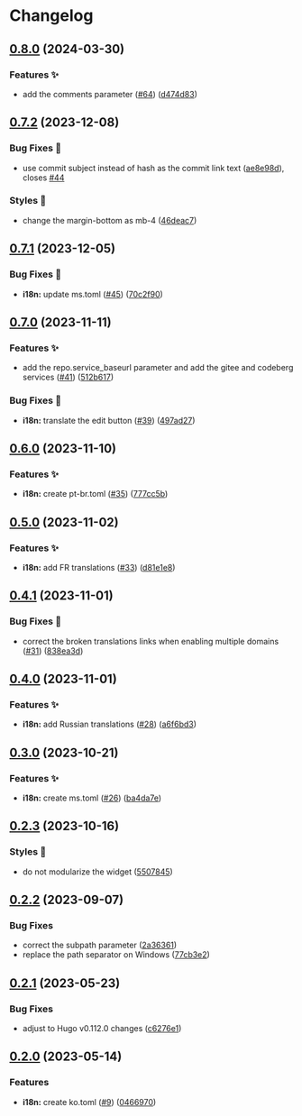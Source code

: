 # Changelog

## [0.8.0](https://github.com/hbstack/content-panel/compare/v0.7.2...v0.8.0) (2024-03-30)


### Features ✨

* add the comments parameter ([#64](https://github.com/hbstack/content-panel/issues/64)) ([d474d83](https://github.com/hbstack/content-panel/commit/d474d838a0f1a23df1c19b38ca7737e1da6515c2))

## [0.7.2](https://github.com/hbstack/content-panel/compare/v0.7.1...v0.7.2) (2023-12-08)


### Bug Fixes 🐞

* use commit subject instead of hash as the commit link text ([ae8e98d](https://github.com/hbstack/content-panel/commit/ae8e98d3d28f23e3c754306e175dba26b6310b9d)), closes [#44](https://github.com/hbstack/content-panel/issues/44)


### Styles 🎨

* change the margin-bottom as mb-4 ([46deac7](https://github.com/hbstack/content-panel/commit/46deac7a0f48c3b6af349aeedcf08c3ee9adb78c))

## [0.7.1](https://github.com/hbstack/content-panel/compare/v0.7.0...v0.7.1) (2023-12-05)


### Bug Fixes 🐞

* **i18n:** update ms.toml ([#45](https://github.com/hbstack/content-panel/issues/45)) ([70c2f90](https://github.com/hbstack/content-panel/commit/70c2f90b3c1601a4481c00bdd729318acb83a835))

## [0.7.0](https://github.com/hbstack/content-panel/compare/v0.6.0...v0.7.0) (2023-11-11)


### Features ✨

* add the repo.service_baseurl parameter and add the gitee and codeberg services ([#41](https://github.com/hbstack/content-panel/issues/41)) ([512b617](https://github.com/hbstack/content-panel/commit/512b61752d618cbefc95fb2d28abb087b3236532))


### Bug Fixes 🐞

* **i18n:** translate the edit button ([#39](https://github.com/hbstack/content-panel/issues/39)) ([497ad27](https://github.com/hbstack/content-panel/commit/497ad277cad788309829ef0a4689b6150af5b56d))

## [0.6.0](https://github.com/hbstack/content-panel/compare/v0.5.0...v0.6.0) (2023-11-10)


### Features ✨

* **i18n:** create pt-br.toml ([#35](https://github.com/hbstack/content-panel/issues/35)) ([777cc5b](https://github.com/hbstack/content-panel/commit/777cc5b3a834c399f0a6495699d6273ae73a8a0f))

## [0.5.0](https://github.com/hbstack/content-panel/compare/v0.4.1...v0.5.0) (2023-11-02)


### Features ✨

* **i18n:** add FR translations ([#33](https://github.com/hbstack/content-panel/issues/33)) ([d81e1e8](https://github.com/hbstack/content-panel/commit/d81e1e8e8733fa2781cb51f07ef5bbfe83ce3264))

## [0.4.1](https://github.com/hbstack/content-panel/compare/v0.4.0...v0.4.1) (2023-11-01)


### Bug Fixes 🐞

* correct the broken translations links when enabling multiple domains ([#31](https://github.com/hbstack/content-panel/issues/31)) ([838ea3d](https://github.com/hbstack/content-panel/commit/838ea3db177e9e0aaa04e3bd579db8b91d4d26b0))

## [0.4.0](https://github.com/hbstack/content-panel/compare/v0.3.0...v0.4.0) (2023-11-01)


### Features ✨

* **i18n:** add Russian translations ([#28](https://github.com/hbstack/content-panel/issues/28)) ([a6f6bd3](https://github.com/hbstack/content-panel/commit/a6f6bd389d37b55f4eb24ca624029c9e1b137351))

## [0.3.0](https://github.com/hbstack/content-panel/compare/v0.2.3...v0.3.0) (2023-10-21)


### Features ✨

* **i18n:** create ms.toml ([#26](https://github.com/hbstack/content-panel/issues/26)) ([ba4da7e](https://github.com/hbstack/content-panel/commit/ba4da7e5a0cdfb54bf8ab20f08b7feaeeb048c57))

## [0.2.3](https://github.com/hbstack/content-panel/compare/v0.2.2...v0.2.3) (2023-10-16)


### Styles 🎨

* do not modularize the widget ([5507845](https://github.com/hbstack/content-panel/commit/550784594570d056842597d72bd088e0bb73c942))

## [0.2.2](https://github.com/hbstack/content-panel/compare/v0.2.1...v0.2.2) (2023-09-07)


### Bug Fixes

* correct the subpath parameter ([2a36361](https://github.com/hbstack/content-panel/commit/2a36361e0d95899276e0a7fe5ad22f14dc4c065e))
* replace the path separator on Windows ([77cb3e2](https://github.com/hbstack/content-panel/commit/77cb3e296ed4b1273fa8b52acf5d4f2841776f88))

## [0.2.1](https://github.com/hbstack/content-panel/compare/v0.2.0...v0.2.1) (2023-05-23)


### Bug Fixes

* adjust to Hugo v0.112.0 changes ([c6276e1](https://github.com/hbstack/content-panel/commit/c6276e1305961b0015ee0a40813c2ec91a11e337))

## [0.2.0](https://github.com/hbstack/content-panel/compare/v0.1.1...v0.2.0) (2023-05-14)


### Features

* **i18n:** create ko.toml ([#9](https://github.com/hbstack/content-panel/issues/9)) ([0466970](https://github.com/hbstack/content-panel/commit/04669708ee60d19d3d0605a473a48653faa3b72a))
